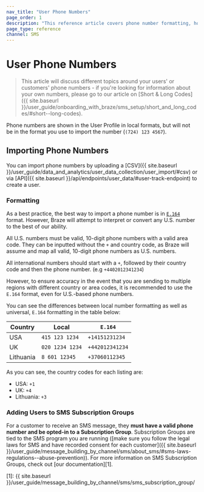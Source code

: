 ```yaml
---
nav_title: "User Phone Numbers"
page_order: 1
description: "This reference article covers phone number formatting, how to importing phone numbers, as well as how to add users to SMS subscription groups."
page_type: reference
channel: SMS
---
```


# User Phone Numbers

> This article will discuss different topics around your users' or customers' phone numbers - if you're looking for information about your own numbers, please go to our article on [Short & Long Codes]({{ site.baseurl }}/user_guide/onboarding_with_braze/sms_setup/short_and_long_codes/#short--long-codes).

Phone numbers are shown in the User Profile in local formats, but will not be in the format you use to import the number (`(724) 123 4567`).

## Importing Phone Numbers

You can import phone numbers by uploading a [CSV]({{ site.baseurl }}/user_guide/data_and_analytics/user_data_collection/user_import/#csv) or via [API]({{ site.baseurl }}/api/endpoints/user_data/#user-track-endpoint) to create a user.

### Formatting

As a best practice, the best way to import a phone number is in [`E.164`](https://en.wikipedia.org/wiki/E.164) format. However, Braze will attempt to interpret or convert any U.S. number to the best of our ability.

All U.S. numbers must be valid, 10-digit phone numbers with a valid area code. They can be inputted without the `+` and country code, as Braze will assume and map all valid, 10-digit phone numbers as U.S. numbers.

All international numbers should start with a `+`, followed by their country code and then the phone number. (e.g `+4402012341234`)

However, to ensure accuracy in the event that you are sending to multiple regions with different country or area codes, it is recommended to use the `E.164` format, even for U.S.-based phone numbers.

You can see the differences between local number formatting as well as universal, `E.164` formatting in the table below:

Country | Local |  `E.164`
---|---|---
USA | `415 123 1234` | `+14151231234`
UK | `020 1234 1234` | `+442012341234`
Lithuania | `8 601 12345` | `+37060112345`

As you can see, the country codes for each listing are:
- USA: `+1`
- UK: `+4`
- Lithuania: `+3`

### Adding Users to SMS Subscription Groups

For a customer to receive an SMS message, they __must have a valid phone number and be opted-in to a Subscription Group__. Subscription Groups are tied to the SMS program you are running ([make sure you follow the legal laws for SMS and have recorded consent for each customer]({{ site.baseurl }}/user_guide/message_building_by_channel/sms/about_sms/#sms-laws-regulations--abuse-prevention)). For more information on SMS Subscription Groups, check out [our documentation][1]. 

[1]: {{ site.baseurl }}/user_guide/message_building_by_channel/sms/sms_subscription_group/



